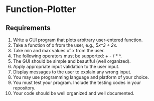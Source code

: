 # Function-Plotter
## Requirements
1. Write a GUI program that plots arbitrary user-entered function.
2. Take a function of x from the user, e.g., 5*x^3 + 2*x.
3. Take min and max values of x from the user.
4. The following operators must be supported: + - / * ^.
5. The GUI should be simple and beautiful (well organized).
6. Apply appropriate input validation to the user input.
7. Display messages to the user to explain any wrong input.
8. You may use programming language and platform of your choice.
9. You must test your program. Include the testing codes in your repository.
10. Your code should be well organized and well documented.
